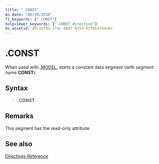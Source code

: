 ```yaml
---
title: ".CONST"
ms.date: "08/30/2018"
f1_keywords: [".CONST"]
helpviewer_keywords: [".CONST directive"]
ms.assetid: d5c1d795-174c-48d2-8359-92fbbd7d4c6c
---
```

# .CONST

When used with [.MODEL](../../assembler/masm/dot-model.md), starts a constant data segment (with segment name **CONST**).

## Syntax

> **.CONST**

## Remarks

This segment has the read-only attribute.

## See also

[Directives Reference](../../assembler/masm/directives-reference.md)<br/>